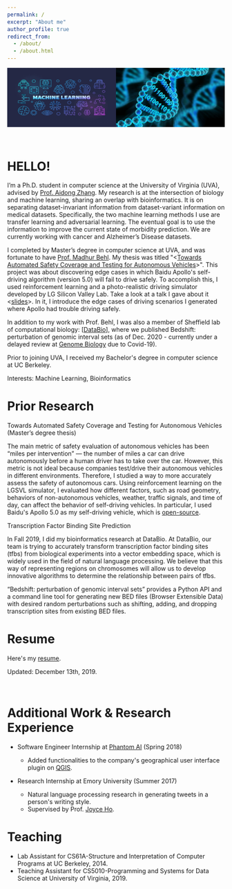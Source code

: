 ```yaml
---
permalink: /
excerpt: "About me"
author_profile: true
redirect_from: 
  - /about/
  - /about.html
---
```


<div class="">
	<img src="../images/imgonline-com-ua-twotoone-c4bj99oRJcohMRAt.jpg">

</div>
<p>
	<br />
</p>

HELLO!
======
I’m a Ph.D. student in computer science at the University of Virginia (UVA), advised by [Prof. Aidong Zhang](https://scholar.google.com/citations?user=O8XxkE4AAAAJ&hl=en). My research is at the intersection of biology and machine learning, sharing an overlap with bioinformatics. It is on separating dataset-invariant information from dataset-variant information on medical datasets. Specifically, the two machine learning methods I use are transfer learning and adversarial learning. The eventual goal is to use the information to improve the current state of morbidity prediction. We are currently working with cancer and Alzheimer’s Disease datasets.

I completed by Master’s degree in computer science at UVA, and was fortunate to have [Prof. Madhur Behl](https://scholar.google.com/citations?hl=en&user=bj_imaYAAAAJ&view_op=list_works&sortby=pubdate). My thesis was titled "<[Towards Automated Safety Coverage and Testing for Autonomous Vehicles](HyunJae_MS_THESIS.pdf)>". This project was about discovering edge cases in which Baidu Apollo's self-driving algorithm (version 5.0) will fail to drive safely. To accomplish this, I used reinforcement learning and a photo-realistic driving simulator developed by LG Silicon Valley Lab. Take a look at a talk I gave about it <[slides](thesis-presentation.pdf)>. In it, I introduce the edge cases of driving scenarios I generated where Apollo had trouble driving safely.

In addition to my work with Prof. Behl, I was also a member of Sheffield lab of computational biology: [[DataBio](http://databio.org/)], where we published Bedshift: perturbation of genomic interval sets (as of Dec. 2020 - currently under a delayed review at [Genome Biology](https://www.biorxiv.org/content/10.1101/2020.11.11.378554v1) due to Covid-19).

Prior to joining UVA, I received my Bachelor's degree in computer science at UC Berkeley.

Interests: Machine Learning, Bioinformatics

Prior Research
======
Towards Automated Safety Coverage and Testing for Autonomous Vehicles (Master’s degree thesis)

The main metric of safety evaluation of autonomous vehicles has been “miles per intervention” — the number of miles a car can drive autonomously before a human driver has to take over the car. However, this metric is not ideal because companies test/drive their autonomous vehicles in different environments. Therefore, I studied a way to more accurately assess the safety of autonomous cars. Using reinforcement learning on the LGSVL simulator, I evaluated how different factors, such as road geometry, behaviors of non-autonomous vehicles, weather, traffic signals, and time of day, can affect the behavior of self-driving vehicles. In particular, I used Baidu's Apollo 5.0 as my self-driving vehicle, which is [open-source](https://github.com/ApolloAuto/apollo).


Transcription Factor Binding Site Prediction

In Fall 2019, I did my bioinformatics research at DataBio. At DataBio, our team is trying to accurately transform transcription factor binding sites (tfbs) from biological experiments into a vector embedding space, which is widely used in the field of natural language processing. We believe that this way of representing regions on chromosomes will allow us to develop innovative algorithms to determine the relationship between pairs of tfbs.

“Bedshift: perturbation of genomic interval sets” provides a Python API and a command line tool for generating new BED files (Browser Extensible Data) with desired random perturbations such as shifting, adding, and dropping transcription sites from existing BED files.


Resume
======
Here's my [resume](hjc_resume.pdf).

Updated: December 13th, 2019.

<p>
<br />
</p>

Additional Work & Research Experience
======
* Software Engineer Internship at [Phantom AI](https://phantom.ai/) (Spring 2018)
	- Added functionalities to the company's geographical user interface plugin on [QGIS](https://qgis.org/en/site/).

* Research Internship at Emory University (Summer 2017)
	- Natural language processing research in generating tweets in a person's writing style.
	- Supervised by Prof. [Joyce Ho](https://joyceho.github.io/).


Teaching
======
* Lab Assistant for CS61A-Structure and Interpretation of Computer Programs at UC Berkeley, 2014.
* Teaching Assistant for CS5010-Programming and Systems for Data Science at University of Virginia, 2019.
